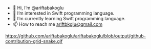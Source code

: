 - 👋 Hi, I’m @ariftabakoglu
- 👀 I’m interested in Swift programming language.
- 🌱 I’m currently learning Swift programming language.
- 📫 How to reach me ariftbkglu@gmail.com

https://github.com/ariftabakoglu/ariftabakoglu/blob/output/github-contribution-grid-snake.gif

<!---
ariftabakoglu/ariftabakoglu is a ✨ special ✨ repository because its `README.md` (this file) appears on your GitHub profile.
You can click the Preview link to take a look at your changes.
--->
